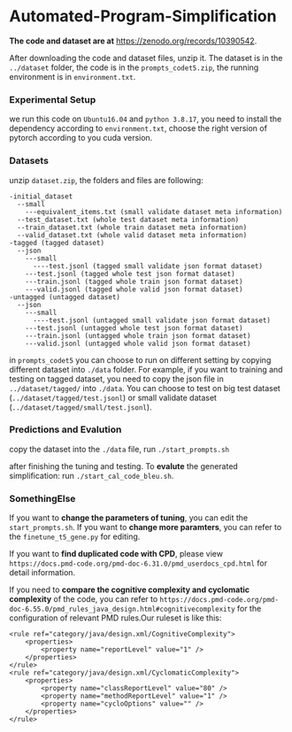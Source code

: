 # Automated-Program-Simplification

**The code and dataset are at** https://zenodo.org/records/10390542.

After downloading the code and dataset files, unzip it. The dataset is in the ``../dataset`` folder,
the code is in the ``prompts_codet5.zip``, the running environment is in ``environment.txt``.

### Experimental Setup
we run this code on ``Ubuntu16.04`` and ``python 3.8.17``, you need to install the dependency according to ``environment.txt``, 
choose the right version of pytorch according to you cuda version.

### Datasets
unzip ``dataset.zip``, the folders and files are following:
```
-initial_dataset
  --small
    ---equivalent_items.txt (small validate dataset meta information)
  --test_dataset.txt (whole test dataset meta information)
  --train_dataset.txt (whole train dataset meta information)
  --valid_dataset.txt (whole valid dataset meta information)
-tagged (tagged dataset)
  --json
    ---small
      ----test.jsonl (tagged small validate json format dataset)
    ---test.jsonl (tagged whole test json format dataset)
    ---train.jsonl (tagged whole train json format dataset)
    ---valid.jsonl (tagged whole valid json format dataset)
-untagged (untagged dataset)
  --json
    ---small
      ----test.jsonl (untagged small validate json format dataset)
    ---test.jsonl (untagged whole test json format dataset)
    ---train.jsonl (untagged whole train json format dataset)
    ---valid.jsonl (untagged whole valid json format dataset)
```
in ``prompts_codet5``
you can choose to run on different setting by copying different dataset into ``./data`` folder.
For example, if you want to training and testing on tagged dataset, you need to copy the json file in ``../dataset/tagged/``
into ``./data``. You can choose to test on big test dataset (``../dataset/tagged/test.jsonl``) or 
small validate dataset (``../dataset/tagged/small/test.jsonl``).

### Predictions and Evalution
copy the dataset into the ``./data`` file, run ``./start_prompts.sh``

after finishing the tuning and testing. To **evalute** the generated simplification: run ``./start_cal_code_bleu.sh``.



### SomethingElse
If you want to **change the parameters of tuning**, you can edit the ``start_prompts.sh``. 
If you want to **change more paramters**, you can refer to the ``finetune_t5_gene.py`` for editing.

If you want to **find duplicated code with CPD**, please view ``https://docs.pmd-code.org/pmd-doc-6.31.0/pmd_userdocs_cpd.html`` for detail information.

If you need to **compare the cognitive complexity and cyclomatic complexity** of the code, you can refer to ``https://docs.pmd-code.org/pmd-doc-6.55.0/pmd_rules_java_design.html#cognitivecomplexity`` for the configuration of relevant PMD rules.Our ruleset is like this:
```
<rule ref="category/java/design.xml/CognitiveComplexity">
    <properties>
        <property name="reportLevel" value="1" />
    </properties>
</rule>
<rule ref="category/java/design.xml/CyclomaticComplexity">
    <properties>
        <property name="classReportLevel" value="80" />
        <property name="methodReportLevel" value="1" />
        <property name="cycloOptions" value="" />
    </properties>
</rule>
```
